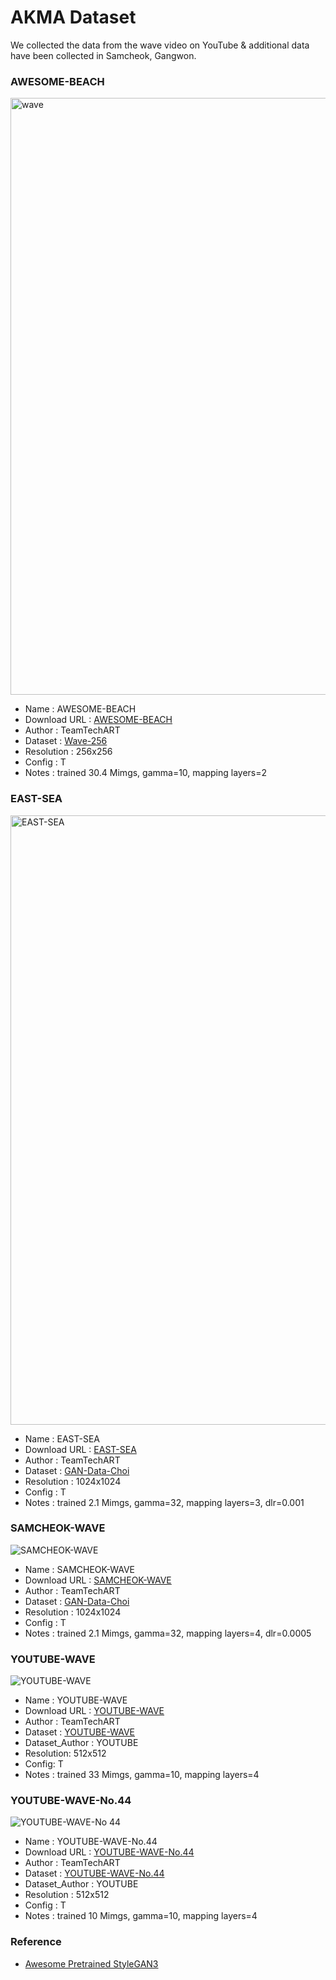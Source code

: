 # AKMA Dataset

We collected the data from the wave video on YouTube & additional data have been collected in Samcheok, Gangwon.


### AWESOME-BEACH

<img width="955" alt="wave" src="https://user-images.githubusercontent.com/90362869/156961160-a884ac7a-3bb5-431e-a9a1-8c5df5f04faf.png">

- Name : AWESOME-BEACH
- Download URL : [AWESOME-BEACH](https://drive.google.com/file/d/1_Cneq6wuh2f8_rKES1rbuFT5wYTqpXwD/view?usp=sharing)
- Author : TeamTechART 
- Dataset : [Wave-256](https://drive.google.com/file/d/14_MLea2ae0BG6OImuNDnaZE1GK_QXuBA/view?usp=sharing)
- Resolution : 256x256
- Config : T
- Notes : trained 30.4 Mimgs, gamma=10, mapping layers=2

### EAST-SEA

<img width="975" alt="EAST-SEA" src="https://user-images.githubusercontent.com/90362869/157170081-446ad657-a842-40a8-8b65-7c9e232d6b7a.png">

- Name : EAST-SEA
- Download URL : [EAST-SEA](https://drive.google.com/file/d/1SscfF-3Zy9_IPvU6DsBXvmT_isvcoWe4/view?usp=sharing)
- Author : TeamTechART 
- Dataset : [GAN-Data-Choi](https://drive.google.com/drive/folders/157GRe0mhPDVBHdiGq7tpAq0fWPMNIKMI)
- Resolution : 1024x1024
- Config : T
- Notes : trained 2.1 Mimgs, gamma=32, mapping layers=3, dlr=0.001

### SAMCHEOK-WAVE

![SAMCHEOK-WAVE](https://user-images.githubusercontent.com/90362869/156956663-8a0b6702-19c2-43b3-ad94-156ab386a385.jpeg)

- Name : SAMCHEOK-WAVE
- Download URL : [SAMCHEOK-WAVE](https://drive.google.com/file/d/1IL8b5W0o4AoId8tv_4DZe3NUym3nu730/view?usp=sharing)
- Author : TeamTechART 
- Dataset : [GAN-Data-Choi](https://drive.google.com/drive/folders/157GRe0mhPDVBHdiGq7tpAq0fWPMNIKMI)
- Resolution : 1024x1024
- Config : T
- Notes : trained 2.1 Mimgs, gamma=32, mapping layers=4, dlr=0.0005

### YOUTUBE-WAVE

![YOUTUBE-WAVE](https://user-images.githubusercontent.com/90362869/156956679-2ca0c89b-495c-4611-8226-b0255de7d5a4.jpg)

- Name : YOUTUBE-WAVE
- Download URL : [YOUTUBE-WAVE](https://drive.google.com/file/d/1g36Eiyqx-YnkXdRKqQyKgzUENwqlMxuV/view?usp=sharing)
- Author : TeamTechART
- Dataset : [YOUTUBE-WAVE](https://drive.google.com/drive/folders/1197NN3gqxi2mEQ5do1Lmp4UQIq-SfO9L)
- Dataset_Author : YOUTUBE
- Resolution: 512x512
- Config: T
- Notes : trained 33 Mimgs, gamma=10, mapping layers=4

### YOUTUBE-WAVE-No.44

![YOUTUBE-WAVE-No 44](https://user-images.githubusercontent.com/90362869/156962567-a0672c24-373f-4d47-aabc-8c89098e405a.jpeg)

- Name : YOUTUBE-WAVE-No.44
- Download URL : [YOUTUBE-WAVE-No.44](https://drive.google.com/file/d/1G36Ia-i3yDuiMU0PShhcSa777A0d_BSW/view)
- Author : TeamTechART
- Dataset : [YOUTUBE-WAVE-No.44](https://drive.google.com/drive/folders/1T2e-AOZxTEIGyA06ro7H3SU6Dg1SNH0z)
- Dataset_Author : YOUTUBE
- Resolution : 512x512
- Config : T
- Notes : trained 10 Mimgs, gamma=10, mapping layers=4

### Reference

- [Awesome Pretrained StyleGAN3](https://github.com/justinpinkney/awesome-pretrained-stylegan3)
